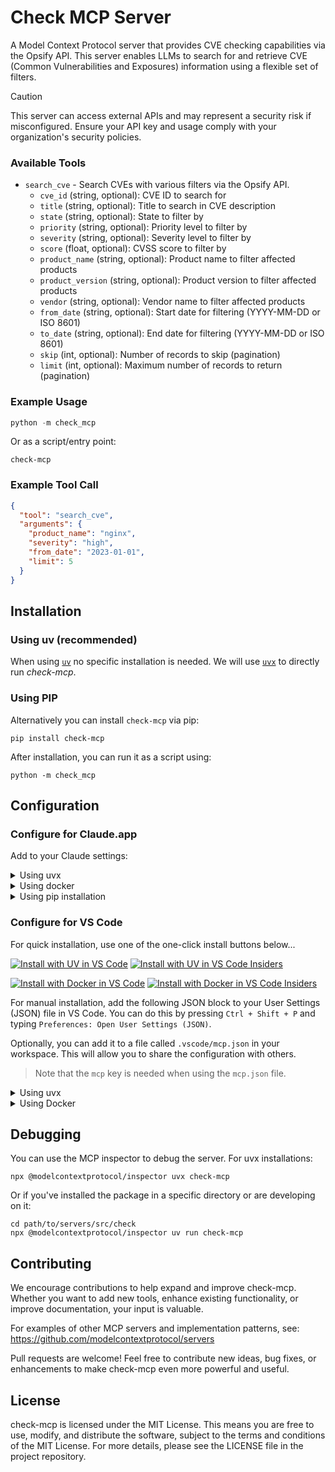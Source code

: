 # Check MCP Server

A Model Context Protocol server that provides CVE checking capabilities via the Opsify API. This server enables LLMs to search for and retrieve CVE (Common Vulnerabilities and Exposures) information using a flexible set of filters.

> [!CAUTION]
> This server can access external APIs and may represent a security risk if misconfigured. Ensure your API key and usage comply with your organization's security policies.

### Available Tools

- `search_cve` - Search CVEs with various filters via the Opsify API.
    - `cve_id` (string, optional): CVE ID to search for
    - `title` (string, optional): Title to search in CVE description
    - `state` (string, optional): State to filter by
    - `priority` (string, optional): Priority level to filter by
    - `severity` (string, optional): Severity level to filter by
    - `score` (float, optional): CVSS score to filter by
    - `product_name` (string, optional): Product name to filter affected products
    - `product_version` (string, optional): Product version to filter affected products
    - `vendor` (string, optional): Vendor name to filter affected products
    - `from_date` (string, optional): Start date for filtering (YYYY-MM-DD or ISO 8601)
    - `to_date` (string, optional): End date for filtering (YYYY-MM-DD or ISO 8601)
    - `skip` (int, optional): Number of records to skip (pagination)
    - `limit` (int, optional): Maximum number of records to return (pagination)

### Example Usage

```python
python -m check_mcp
```

Or as a script/entry point:

```shell
check-mcp
```

### Example Tool Call

```json
{
  "tool": "search_cve",
  "arguments": {
    "product_name": "nginx",
    "severity": "high",
    "from_date": "2023-01-01",
    "limit": 5
  }
}
```

## Installation

### Using uv (recommended)

When using [`uv`](https://docs.astral.sh/uv/) no specific installation is needed. We will
use [`uvx`](https://docs.astral.sh/uv/guides/tools/) to directly run *check-mcp*.

### Using PIP

Alternatively you can install `check-mcp` via pip:

```
pip install check-mcp
```

After installation, you can run it as a script using:

```
python -m check_mcp
```

## Configuration

### Configure for Claude.app

Add to your Claude settings:

<details>
<summary>Using uvx</summary>

```json
"mcpServers": {
  "check": {
    "command": "uvx",
    "args": ["check-mcp"]
  }
}
```
</details>

<details>
<summary>Using docker</summary>

```json
"mcpServers": {
  "check": {
    "command": "docker",
    "args": ["run", "-i", "--rm", "mcp/check"]
  }
}
```
</details>

<details>
<summary>Using pip installation</summary>

```json
"mcpServers": {
  "check": {
    "command": "python",
    "args": ["-m", "check_mcp"]
  }
}
```
</details>

### Configure for VS Code

For quick installation, use one of the one-click install buttons below...

[![Install with UV in VS Code](https://img.shields.io/badge/VS_Code-UV-0098FF?style=flat-square&logo=visualstudiocode&logoColor=white)](https://insiders.vscode.dev/redirect/mcp/install?name=check&config=%7B%22command%22%3A%22uvx%22%2C%22args%22%3A%5B%22check-mcp%22%5D%7D) [![Install with UV in VS Code Insiders](https://img.shields.io/badge/VS_Code_Insiders-UV-24bfa5?style=flat-square&logo=visualstudiocode&logoColor=white)](https://insiders.vscode.dev/redirect/mcp/install?name=check&config=%7B%22command%22%3A%22uvx%22%2C%22args%22%3A%5B%22check-mcp%22%5D%7D&quality=insiders)

[![Install with Docker in VS Code](https://img.shields.io/badge/VS_Code-Docker-0098FF?style=flat-square&logo=visualstudiocode&logoColor=white)](https://insiders.vscode.dev/redirect/mcp/install?name=check&config=%7B%22command%22%3A%22docker%22%2C%22args%22%3A%5B%22run%22%2C%22-i%22%2C%22--rm%22%2C%22mcp%2Fcheck%22%5D%7D) [![Install with Docker in VS Code Insiders](https://img.shields.io/badge/VS_Code_Insiders-Docker-24bfa5?style=flat-square&logo=visualstudiocode&logoColor=white)](https://insiders.vscode.dev/redirect/mcp/install?name=check&config=%7B%22command%22%3A%22docker%22%2C%22args%22%3A%5B%22run%22%2C%22-i%22%2C%22--rm%22%2C%22mcp%2Fcheck%22%5D%7D&quality=insiders)

For manual installation, add the following JSON block to your User Settings (JSON) file in VS Code. You can do this by pressing `Ctrl + Shift + P` and typing `Preferences: Open User Settings (JSON)`.

Optionally, you can add it to a file called `.vscode/mcp.json` in your workspace. This will allow you to share the configuration with others.

> Note that the `mcp` key is needed when using the `mcp.json` file.

<details>
<summary>Using uvx</summary>

```json
{
  "mcp": {
    "servers": {
      "check": {
        "command": "uvx",
        "args": ["check-mcp"]
      }
    }
  }
}
```
</details>

<details>
<summary>Using Docker</summary>

```json
{
  "mcp": {
    "servers": {
      "check": {
        "command": "docker",
        "args": ["run", "-i", "--rm", "mcp/check"]
      }
    }
  }
}
```
</details>

## Debugging

You can use the MCP inspector to debug the server. For uvx installations:

```
npx @modelcontextprotocol/inspector uvx check-mcp
```

Or if you've installed the package in a specific directory or are developing on it:

```
cd path/to/servers/src/check
npx @modelcontextprotocol/inspector uv run check-mcp
```

## Contributing

We encourage contributions to help expand and improve check-mcp. Whether you want to add new tools, enhance existing functionality, or improve documentation, your input is valuable.

For examples of other MCP servers and implementation patterns, see:
https://github.com/modelcontextprotocol/servers

Pull requests are welcome! Feel free to contribute new ideas, bug fixes, or enhancements to make check-mcp even more powerful and useful.

## License

check-mcp is licensed under the MIT License. This means you are free to use, modify, and distribute the software, subject to the terms and conditions of the MIT License. For more details, please see the LICENSE file in the project repository.

